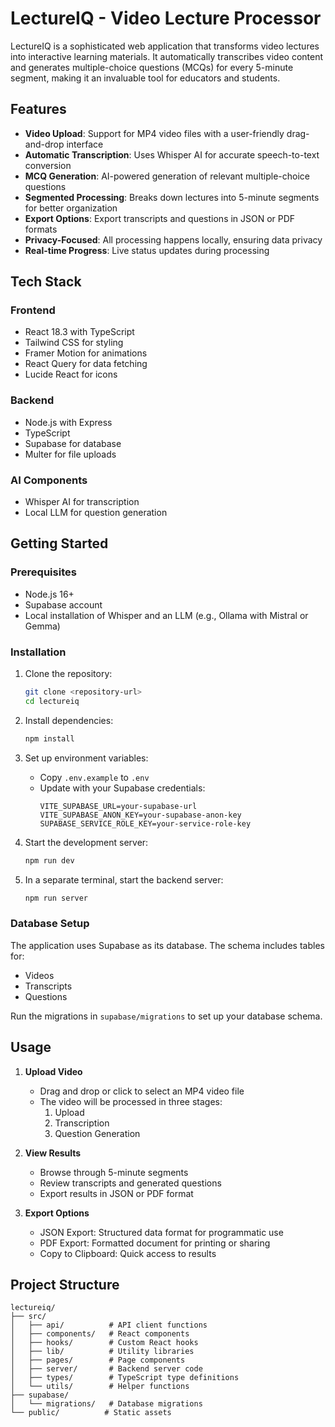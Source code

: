 # LectureIQ - Video Lecture Processor

LectureIQ is a sophisticated web application that transforms video lectures into interactive learning materials. It automatically transcribes video content and generates multiple-choice questions (MCQs) for every 5-minute segment, making it an invaluable tool for educators and students.

## Features

- **Video Upload**: Support for MP4 video files with a user-friendly drag-and-drop interface
- **Automatic Transcription**: Uses Whisper AI for accurate speech-to-text conversion
- **MCQ Generation**: AI-powered generation of relevant multiple-choice questions
- **Segmented Processing**: Breaks down lectures into 5-minute segments for better organization
- **Export Options**: Export transcripts and questions in JSON or PDF formats
- **Privacy-Focused**: All processing happens locally, ensuring data privacy
- **Real-time Progress**: Live status updates during processing

## Tech Stack

### Frontend
- React 18.3 with TypeScript
- Tailwind CSS for styling
- Framer Motion for animations
- React Query for data fetching
- Lucide React for icons

### Backend
- Node.js with Express
- TypeScript
- Supabase for database
- Multer for file uploads

### AI Components
- Whisper AI for transcription
- Local LLM for question generation

## Getting Started

### Prerequisites
- Node.js 16+
- Supabase account
- Local installation of Whisper and an LLM (e.g., Ollama with Mistral or Gemma)

### Installation

1. Clone the repository:
   ```bash
   git clone <repository-url>
   cd lectureiq
   ```

2. Install dependencies:
   ```bash
   npm install
   ```

3. Set up environment variables:
   - Copy `.env.example` to `.env`
   - Update with your Supabase credentials:
     ```
     VITE_SUPABASE_URL=your-supabase-url
     VITE_SUPABASE_ANON_KEY=your-supabase-anon-key
     SUPABASE_SERVICE_ROLE_KEY=your-service-role-key
     ```

4. Start the development server:
   ```bash
   npm run dev
   ```

5. In a separate terminal, start the backend server:
   ```bash
   npm run server
   ```

### Database Setup

The application uses Supabase as its database. The schema includes tables for:
- Videos
- Transcripts
- Questions

Run the migrations in `supabase/migrations` to set up your database schema.

## Usage

1. **Upload Video**
   - Drag and drop or click to select an MP4 video file
   - The video will be processed in three stages:
     1. Upload
     2. Transcription
     3. Question Generation

2. **View Results**
   - Browse through 5-minute segments
   - Review transcripts and generated questions
   - Export results in JSON or PDF format

3. **Export Options**
   - JSON Export: Structured data format for programmatic use
   - PDF Export: Formatted document for printing or sharing
   - Copy to Clipboard: Quick access to results

## Project Structure

```
lectureiq/
├── src/
│   ├── api/          # API client functions
│   ├── components/   # React components
│   ├── hooks/        # Custom React hooks
│   ├── lib/          # Utility libraries
│   ├── pages/        # Page components
│   ├── server/       # Backend server code
│   ├── types/        # TypeScript type definitions
│   └── utils/        # Helper functions
├── supabase/
│   └── migrations/   # Database migrations
└── public/          # Static assets
```
 
